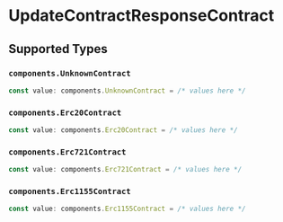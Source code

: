# UpdateContractResponseContract


## Supported Types

### `components.UnknownContract`

```typescript
const value: components.UnknownContract = /* values here */
```

### `components.Erc20Contract`

```typescript
const value: components.Erc20Contract = /* values here */
```

### `components.Erc721Contract`

```typescript
const value: components.Erc721Contract = /* values here */
```

### `components.Erc1155Contract`

```typescript
const value: components.Erc1155Contract = /* values here */
```

